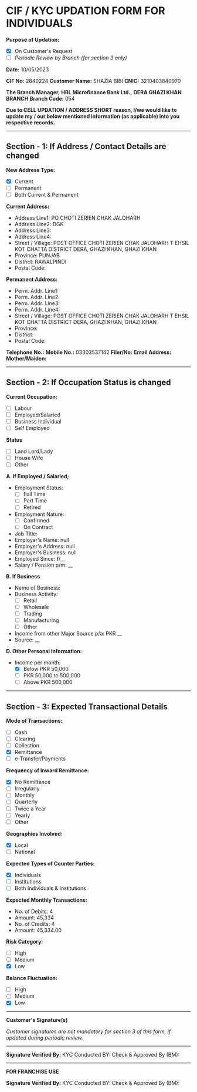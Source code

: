 # CIF / KYC UPDATION FORM FOR INDIVIDUALS

**Purpose of Updation:**
- [X] On Customer's Request
- [ ] *Periodic Review by Branch (for section 3 only)*

**Date:** 10/05/2023

**CIF No:** 2840224
**Customer Name:** SHAZIA BIBI
**CNIC:** 3210403840970

**The Branch Manager,**
**HBL Microfinance Bank Ltd.,**
**DERA GHAZI KHAN BRANCH**
**Branch Code:** 054

**Due to CELL UPDATION / ADDRESS SHORT reason, I/we would like to update my / our below mentioned information (as applicable) into you respective records.**

---

## Section - 1: If Address / Contact Details are changed

**New Address Type:**
- [X] Current
- [ ] Permanent
- [ ] Both Current & Permanent

**Current Address:**
- Address Line1: PO CHOTI ZERIEN CHAK JALOHARH
- Address Line2: DGK
- Address Line3:
- Address Line4:
- Street / Village: POST OFFICE CHOTI ZERIEN CHAK JALOHARH T EHSIL KOT CHATTA DISTRICT DERA, GHAZI KHAN, GHAZI KHAN
- Province: PUNJAB
- District: RAWALPINDI
- Postal Code:

**Permanent Address:**
- Perm. Addr. Line1:
- Perm. Addr. Line2:
- Perm. Addr. Line3:
- Perm. Addr. Line4:
- Street / Village: POST OFFICE CHOTI ZERIEN CHAK JALOHARH T EHSIL KOT CHATTA DISTRICT DERA, GHAZI KHAN, GHAZI KHAN
- Province:
- District:
- Postal Code:

**Telephone No.:** 
**Mobile No.:** 03303537142
**Filer/No:** 
**Email Address:** 
**Mother/Maiden:** 

---

## Section - 2: If Occupation Status is changed

**Current Occupation:**
- [ ] Labour
- [ ] Employed/Salaried
- [ ] Business Individual
- [ ] Self Employed

**Status**
- [ ] Land Lord/Lady
- [ ] House Wife
- [ ] Other

**A. If Employed / Salaried;**
- Employment Status:
  - [ ] Full Time
  - [ ] Part Time
  - [ ] Retired
- Employment Nature:
  - [ ] Confirmed
  - [ ] On Contract
- Job Title:
- Employer's Name: null
- Employer's Address: null
- Employer's Business: null
- Employed Since: __/__/__
- Salary / Pension p/m: __

**B. If Business**
- Name of Business: 
- Business Activity:
  - [ ] Retail
  - [ ] Wholesale
  - [ ] Trading
  - [ ] Manufacturing
  - [ ] Other
- Income from other Major Source p/a: PKR __
- Source: __

**D. Other Personal Information:**
- Income per month:
  - [X] Below PKR 50,000
  - [ ] PKR 50,000 to 500,000
  - [ ] Above PKR 500,000

---

## Section - 3: Expected Transactional Details

**Mode of Transactions:**
- [ ] Cash
- [ ] Clearing
- [ ] Collection
- [X] Remittance
- [ ] e-Transfer/Payments

**Frequency of Inward Remittance:**
- [X] No Remittance
- [ ] Irregularly
- [ ] Monthly
- [ ] Quarterly
- [ ] Twice a Year
- [ ] Yearly
- [ ] Other

**Geographies Involved:**
- [X] Local
- [ ] National

**Expected Types of Counter Parties:**
- [X] Individuals
- [ ] Institutions
- [ ] Both Individuals & Institutions

**Expected Monthly Transactions:**
- No. of Debits: 4
- Amount: 45,334
- No. of Credits: 4
- Amount: 45,334.00

**Risk Category:**
- [ ] High
- [ ] Medium
- [X] Low

**Balance Fluctuation:**
- [ ] High
- [ ] Medium
- [X] Low

---

**Customer's Signature(s)**

*Customer signatures are not mandatory for section 3 of this form, if updated during periodic review.*

---

**Signature Verified By:**
KYC Conducted BY:
Check & Approved By (BM):

---

**FOR FRANCHISE USE**

**Signature Verified By:**
KYC Conducted BY:
Check & Approved By (BM):
